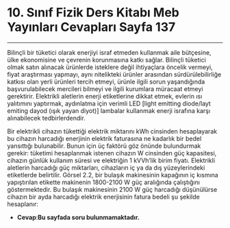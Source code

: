 # 10. Sınıf Fizik Ders Kitabı Meb Yayınları Cevapları Sayfa 137

---

Bilinçli bir tüketici olarak enerjiyi israf etmeden kullanmak aile bütçesine, ülke ekonomisine ve çevrenin korunmasına katkı sağlar. Bilinçli tüketici olmak satın alınacak ürünlerde isteklere değil ihtiyaçlara öncelik vermeyi, fiyat araştırması yapmayı, aynı nitelikteki ürünler arasından sürdürülebilirliğe katkısı olan yerli ürünleri tercih etmeyi, ürünle ilgili sorun yaşandığında başvurulabilecek mercileri bilmeyi ve ilgili kurumlara müracaat etmeyi gerektirir. Elektrikli aletlerin enerji etiketlerine dikkat etmek, evlerin ısı yalıtımını yaptırmak, aydınlatma için verimli LED [light emitting diode/layt emiting dayod (ışık yayan diyot)] lambalar kullanmak enerji israfına karşı alınabilecek tedbirlerdendir.

Bir elektrikli cihazın tükettiği elektrik miktarını kWh cinsinden hesaplayarak bu cihazın harcadığı enerjinin elektrik faturasına ne kadarlık bir bedel yansıttığı bulunabilir. Bunun için üç faktörü göz önünde bulundurmak gerekir: tüketimi hesaplanmak istenen cihazın W cinsinden güç kapasitesi, cihazın günlük kullanım süresi ve elektriğin 1 kVVh’lik birim fiyatı. Elektrikli aletlerin harcadığı güç miktarları, cihazların iç ya da dış yüzeylerindeki etiketlerde belirtilir. Görsel 2.2, bir bulaşık makinesinin kapağının iç kısmına yapıştırılan etikette makinenin 1800-2100 W güç aralığında çalıştığını göstermektedir. Bu bulaşık makinesinin 2100 W güç harcadığı düşünülürse cihazın bir ayda harcadığı elektrik enerjisinin fatura bedeli şu şekilde hesaplanır:

-   **Cevap**:**Bu sayfada soru bulunmamaktadır.**